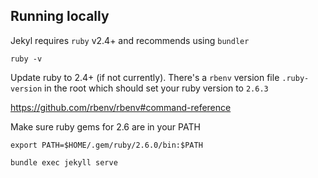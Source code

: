 ## Running locally
Jekyl requires `ruby` v2.4+ and recommends using `bundler`
```
ruby -v
```
Update ruby to 2.4+ (if not currently). There's a `rbenv` version file `.ruby-version` in the root which should set your ruby version to `2.6.3`

https://github.com/rbenv/rbenv#command-reference

Make sure ruby gems for 2.6 are in your PATH
```
export PATH=$HOME/.gem/ruby/2.6.0/bin:$PATH
```
```
bundle exec jekyll serve
```
